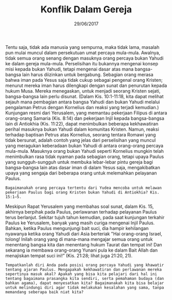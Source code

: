 ﻿---
title:  Konflik Dalam Gereja
date:   29/06/2017
---

Tentu saja, tidak ada manusia yang sempurna, maka tidak lama, masalah pun mulai muncul dalam persekutuan umat percaya mula-mula. Awalnya, tidak semua orang senang dengan masuknya orang percaya bukan Yahudi ke dalam gereja mula-mula. Perselisihan itu bukannya mengenai konsep misi kepada bukan Yahudi, tetapi mengenai dasar atas mana bangsa-bangsa lain harus diizinkan untuk bergabung. Sebagian orang merasa bahwa iman pada Yesus saja tidak cukup sebagai pengenal orang Kristen; menurut mereka iman harus dilengkapi dengan sunat dan penurutan kepada hukum Musa. Mereka menegaskan, untuk menjadi seorang Kristen sejati, bangsa-bangsa lain perlu disunat. (Dalam Kis. 10:1-11:18, kita dapat melihat sejauh mana pembagian antara bangsa Yahudi dan bukan Yahudi melalui pengalaman Petrus dengan Kornelius dan reaksi yang terjadi kemudian.) Kunjungan resmi dari Yerusalem, yang memantau pekerjaan Filipus di antara orang-orang Samaria (Kis. 8:14) dan pekerjaan Injil kepada bangsa-bangsa lain di Antiokhia (Kis. 11:22), dapat menimbulkan beberapa kekhawatiran perihal masuknya bukan Yahudi dalam komunitas Kristen. Namun, reaksi terhadap baptisan Petrus atas Kornelius, seorang tentara Romawi yang tidak bersunat, adalah contoh yang jelas dari perselisihan yang muncul yang meragukan keberadaan bukan Yahudi di antara orang-orang percaya mula-mula. Masuknya orang bukan Yahudi seperti Kornelius mungkin telah menimbulkan rasa tidak nyaman pada sebagian orang, tetapi upaya Paulus yang sungguh-sungguh untuk membuka lebar-lebar pintu gereja bagi bangsa-bangsa lain atas dasar iman di dalam Yesus saja, mengakibatkan upaya yang sengaja dari beberapa orang untuk melemahkan pelayanan Paulus.

`Bagaimanakah orang percaya tertentu dari Yudea mencoba untuk melawan pekerjaan Paulus bagi orang Kristen bukan Yahudi di Antiokhia? Kis. 15:1–5.`

Meskipun Rapat Yerusalem yang membahas soal sunat, dalam Kis. 15, akhirnya berpihak pada Paulus, perlawanan terhadap pelayanan Paulus terus berlanjut. Sekitar tujuh tahun kemudian, pada saat kunjungan terkahir Paulus ke Yerusalem, banyak yang masih curiga mengenai Injil Paulus. Bahkan, ketika Paulus mengunjungi bait suci, dia hampir kehilangan nyawanya ketika orang Yahudi dari Asia berteriak "Hai orang-orang Israel, tolong! Inilah orang yang di mana-mana mengajar semua orang untuk menentang bangsa kita dan menentang hukum Taurat dan tempat ini! Dan sekarang ia membawa orang-orang Yunani pula ke dalam Bait Allah dan menajiskan tempat suci ini!” (Kis. 21:28; lihat juga 21:20, 21).

`Tempatkanlah diri Anda pada posisi orang percaya Yahudi yang khawatir tentang ajaran Paulus. Mengapakah kekhawatiran dan perlawanan mereka sepertinya masuk akal? Apakah yang bisa kita pelajari dari hal ini tentang bagaimana prasangka kita sendiri, serta pemahaman budaya (dan bahkan agama), dapat menyesatkan kita? Bagaimanakah kita bisa belajar untuk melindungi diri agar tidak melakukan kesalahan yang sama, tanpa memandang seberapa baik niat kita?`
